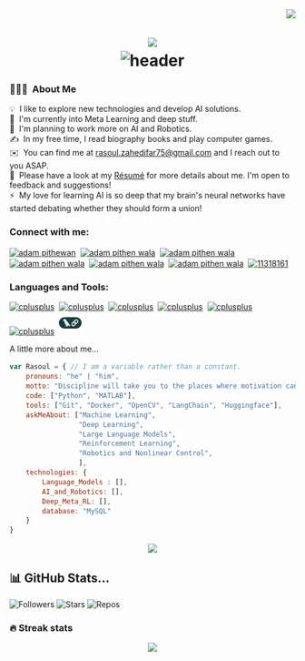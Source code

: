 <img align="right" src="https://visitor-badge.laobi.icu/badge?page_id=Rasoul-Zahedifar">

<h1 align="center">
    <img src="https://readme-typing-svg.herokuapp.com/?lines=Hello,+There!+👋;This+is+Rasoul+Zahedifar...;A+Passionate+AI+Developer;And+a+Robotics+Lover+🙋🏻‍♂️;Nice+to+meet+you!&center=true&size=27">
  </a>

<div align="center">

<img src="https://cdn.dribbble.com/users/359830/screenshots/6946934/background-meet-tom_2.gif" alt="header" height="450" />

</div>

### 👨🏻‍💻 &nbsp;About Me

💡 &nbsp;I like to explore new technologies and develop AI solutions.\
🌱 &nbsp;I'm currently into Meta Learning and deep stuff.\
🔭 &nbsp;I'm planning to work more on AI and Robotics.\
✍️ &nbsp;In my free time, I read biography books and play computer games.\
✉️ &nbsp;You can find me at rasoul.zahedifar75@gmail.com and I reach out to you ASAP.\
📄 &nbsp;Please have a look at my [Résumé](https://drive.google.com/file/d/19UluhC2GVUmrwvcGnbR-u5IgkrlGH1HF/view?usp=drive_link) for more details about me. I'm open to feedback and suggestions!\
⚡ &nbsp;My love for learning AI is so deep that my brain's neural networks have started debating whether they should form a union!

<h3 align="left">Connect with me:</h3>
<p align="left">
  <a href="https://www.linkedin.com/in/rasoul-zahedifar/?locale=fr_FR" target="blank"><img align="center"
      src="https://upload.wikimedia.org/wikipedia/commons/f/f8/LinkedIn_icon_circle.svg"
      alt="adam pithewan" height="40" width="40" /></a>&nbsp;
  <a href="https://www.instagram.com/rasoul_zahedifar/" target="blank"><img align="center"
      src="https://raw.githubusercontent.com/rahuldkjain/github-profile-readme-generator/master/src/images/icons/Social/instagram.svg"
      alt="adam pithen wala" height="40" width="40" /></a>&nbsp;
  <a href="https://t.me/Rasoul_Zahedifar" target="blank"><img align="center"
      src="https://upload.wikimedia.org/wikipedia/commons/8/82/Telegram_logo.svg"
      alt="adam pithen wala" height="40" width="40" /></a>&nbsp;
  <a href="https://join.skype.com/invite/lJf42wJCDXCI" target="blank"><img align="center"
      src="https://upload.wikimedia.org/wikipedia/commons/6/60/Skype_logo_%282019%E2%80%93present%29.svg"
      alt="adam pithen wala" height="40" width="40" /></a>&nbsp;
  <a href="https://www.researchgate.net/profile/Rasoul-Zahedifar" target="blank"><img align="center"
      src="https://upload.wikimedia.org/wikipedia/commons/5/5e/ResearchGate_icon_SVG.svg"
      alt="adam pithen wala" height="40" width="40" /></a>&nbsp;
  <a href="https://scholar.google.com/citations?user=ibJMn_YAAAAJ&hl=en" target="blank"><img align="center"
      src="https://upload.wikimedia.org/wikipedia/commons/c/c7/Google_Scholar_logo.svg"
      alt="adam pithen wala" height="40" width="40" /></a>&nbsp;
 <a href="https://orcid.org/0000-0002-7821-0185" target="blank"><img align="center" src="https://upload.wikimedia.org/wikipedia/commons/0/06/ORCID_iD.svg" alt="11318161" height="40" width="40" /></a>&nbsp;
<div align="center">
</div>


<h3 align="left">Languages and Tools:</h3>
<p align="left">
  <a href="https://www.python.org/" target="_blank" rel="noreferrer"> <img src="https://upload.wikimedia.org/wikipedia/commons/archive/c/c3/20220821153136%21Python-logo-notext.svg" alt="cplusplus" width="40" height="40"/></a>&nbsp;
  <a href="https://www.mathworks.com" target="_blank" rel="noreferrer"> <img src="https://www.svgrepo.com/show/373830/matlab.svg" alt="cplusplus" width="40" height="40"/></a>&nbsp;
  <a href="https://git-scm.com" target="_blank" rel="noreferrer"> <img src="https://upload.wikimedia.org/wikipedia/commons/3/3f/Git_icon.svg" alt="cplusplus" width="40" height="40"/></a>&nbsp;
  <a href="https://www.docker.com" target="_blank" rel="noreferrer"> <img src="https://liashchynskyi.net/static/09cd28347983de7287a1af0792371087/moby-logo.png" alt="cplusplus" width="40" height="40"/></a>&nbsp;
  <a href="https://opencv.org" target="_blank" rel="noreferrer"> <img src="https://github.com/opencv/opencv/wiki/logo/OpenCV_logo_no_text.png" alt="cplusplus" width="40" height="40"/></a>&nbsp;
  <a href="https://huggingface.co" target="_blank" rel="noreferrer"> <img src="https://registry.npmmirror.com/@lobehub/icons-static-png/1.42.0/files/dark/huggingface-color.png" alt="cplusplus" width="40" height="40"/></a>&nbsp;
  <a href="https://www.langchain.com" target="_blank" rel="noreferrer"> <img src="https://raw.githubusercontent.com/lobehub/lobe-icons/refs/heads/master/packages/static-png/light/langchain-color.png" alt="cplusplus" width="40" height="40"/></a>&nbsp;
<!--   <a href="https://www.llamaindex.ai/" target="_blank" rel="noreferrer"> <img src="https://assets.zilliz.com/llama_Index_v3_d2f764ca91.png" alt="cplusplus" width="40" height="40"/></a>&nbsp; -->
  </p>

</div>
</div>

A little more about me...

```javascript
var Rasoul = { // I am a variable rather than a constant.
    pronouns: "he" | "him",
    motto: "Discipline will take you to the places where motivation can't",
    code: ["Python", "MATLAB"],
    tools: ["Git", "Docker", "OpenCV", "LangChain", "Huggingface"],
    askMeAbout: ["Machine Learning",
                 "Deep Learning",
                 "Large Language Models",
                 "Reinforcement Learning",
                 "Robotics and Nonlinear Control",
                 ],
    technologies: {
        Language_Models : [],
        AI_and_Robotics: [],
        Deep_Meta_RL: [],
        database: "MySQL"
    }
}
```

<div align="center">
<img align="center" style="width:16rem; height:auto" src="https://user-images.githubusercontent.com/37551474/113611467-3a567d80-9657-11eb-862b-b07b4f105c6f.gif" />
</div>


## 📊 GitHub Stats...

![Followers](https://img.shields.io/github/followers/Rasoul-Zahedifar?style=social)
![Stars](https://img.shields.io/github/stars/Rasoul-Zahedifar?style=social)
![Repos](https://badges.pufler.dev/repos/Rasoul-Zahedifar)

<div align="center">

</div>

### 🔥 Streak stats

<div align="center">

<img src="http://github-readme-streak-stats.herokuapp.com?user=Rasoul-Zahedifar&theme=dark" width="700"></img>

</div>
